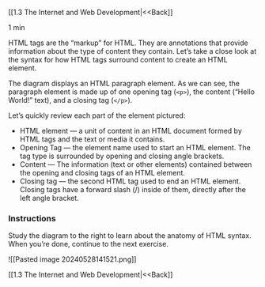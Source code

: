 [[1.3 The Internet and Web Development|<<Back]]

1 min

HTML tags are the “markup” for HTML. They are annotations that provide information about the type of content they contain. Let’s take a close look at the syntax for how HTML tags surround content to create an HTML element.

The diagram displays an HTML paragraph element. As we can see, the paragraph element is made up of one opening tag (`<p>`), the content (“Hello World!” text), and a closing tag (`</p>`).

Let’s quickly review each part of the element pictured:

- HTML element — a unit of content in an HTML document formed by HTML tags and the text or media it contains.
- Opening Tag — the element name used to start an HTML element. The tag type is surrounded by opening and closing angle brackets.
- Content — The information (text or other elements) contained between the opening and closing tags of an HTML element.
- Closing tag — the second HTML tag used to end an HTML element. Closing tags have a forward slash (/) inside of them, directly after the left angle bracket.

### Instructions

Study the diagram to the right to learn about the anatomy of HTML syntax. When you’re done, continue to the next exercise.

![[Pasted image 20240528141521.png]]

[[1.3 The Internet and Web Development|<<Back]]